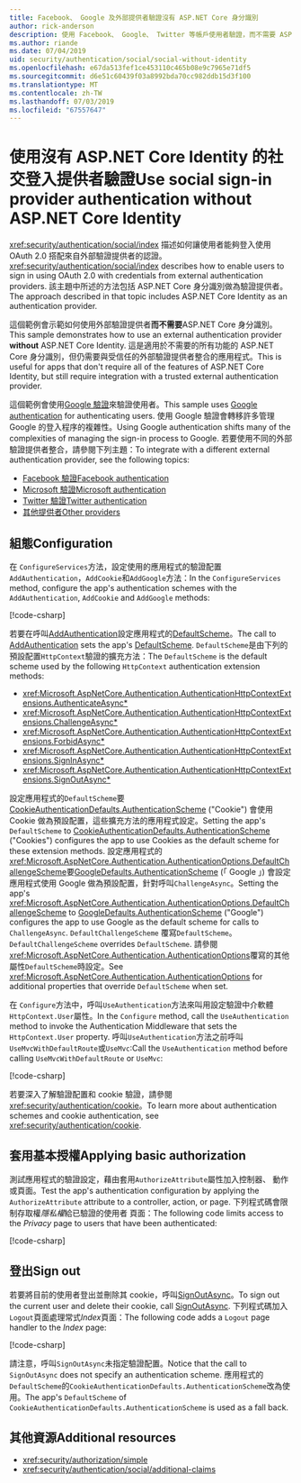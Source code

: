 ```yaml
---
title: Facebook、 Google 及外部提供者驗證沒有 ASP.NET Core 身分識別
author: rick-anderson
description: 使用 Facebook、 Google、 Twitter 等帳戶使用者驗證，而不需要 ASP.NET Core 身分識別的說明。
ms.author: riande
ms.date: 07/04/2019
uid: security/authentication/social/social-without-identity
ms.openlocfilehash: e67da513fef1ce453110c465b08e9c7965e71df5
ms.sourcegitcommit: d6e51c60439f03a8992bda70cc982ddb15d3f100
ms.translationtype: MT
ms.contentlocale: zh-TW
ms.lasthandoff: 07/03/2019
ms.locfileid: "67557647"
---
```

# <a name="use-social-sign-in-provider-authentication-without-aspnet-core-identity"></a><span data-ttu-id="4be30-103">使用沒有 ASP.NET Core Identity 的社交登入提供者驗證</span><span class="sxs-lookup"><span data-stu-id="4be30-103">Use social sign-in provider authentication without ASP.NET Core Identity</span></span>

<span data-ttu-id="4be30-104"><xref:security/authentication/social/index> 描述如何讓使用者能夠登入使用 OAuth 2.0 搭配來自外部驗證提供者的認證。</span><span class="sxs-lookup"><span data-stu-id="4be30-104"><xref:security/authentication/social/index> describes how to enable users to sign in using OAuth 2.0 with credentials from external authentication providers.</span></span> <span data-ttu-id="4be30-105">該主題中所述的方法包括 ASP.NET Core 身分識別做為驗證提供者。</span><span class="sxs-lookup"><span data-stu-id="4be30-105">The approach described in that topic includes ASP.NET Core Identity as an authentication provider.</span></span>

<span data-ttu-id="4be30-106">這個範例會示範如何使用外部驗證提供者**而不需要**ASP.NET Core 身分識別。</span><span class="sxs-lookup"><span data-stu-id="4be30-106">This sample demonstrates how to use an external authentication provider **without** ASP.NET Core Identity.</span></span> <span data-ttu-id="4be30-107">這是適用於不需要的所有功能的 ASP.NET Core 身分識別，但仍需要與受信任的外部驗證提供者整合的應用程式。</span><span class="sxs-lookup"><span data-stu-id="4be30-107">This is useful for apps that don't require all of the features of ASP.NET Core Identity, but still require integration with a trusted external authentication provider.</span></span>

<span data-ttu-id="4be30-108">這個範例會使用[Google 驗證](xref:security/authentication/google-logins)來驗證使用者。</span><span class="sxs-lookup"><span data-stu-id="4be30-108">This sample uses [Google authentication](xref:security/authentication/google-logins) for authenticating users.</span></span> <span data-ttu-id="4be30-109">使用 Google 驗證會轉移許多管理 Google 的登入程序的複雜性。</span><span class="sxs-lookup"><span data-stu-id="4be30-109">Using Google authentication shifts many of the complexities of managing the sign-in process to Google.</span></span> <span data-ttu-id="4be30-110">若要使用不同的外部驗證提供者整合，請參閱下列主題：</span><span class="sxs-lookup"><span data-stu-id="4be30-110">To integrate with a different external authentication provider, see the following topics:</span></span>

* [<span data-ttu-id="4be30-111">Facebook 驗證</span><span class="sxs-lookup"><span data-stu-id="4be30-111">Facebook authentication</span></span>](xref:security/authentication/facebook-logins)
* [<span data-ttu-id="4be30-112">Microsoft 驗證</span><span class="sxs-lookup"><span data-stu-id="4be30-112">Microsoft authentication</span></span>](xref:security/authentication/microsoft-logins)
* [<span data-ttu-id="4be30-113">Twitter 驗證</span><span class="sxs-lookup"><span data-stu-id="4be30-113">Twitter authentication</span></span>](xref:security/authentication/twitter-logins)
* [<span data-ttu-id="4be30-114">其他提供者</span><span class="sxs-lookup"><span data-stu-id="4be30-114">Other providers</span></span>](xref:security/authentication/otherlogins)

## <a name="configuration"></a><span data-ttu-id="4be30-115">組態</span><span class="sxs-lookup"><span data-stu-id="4be30-115">Configuration</span></span>

<span data-ttu-id="4be30-116">在 `ConfigureServices`方法，設定使用的應用程式的驗證配置`AddAuthentication`，`AddCookie`和`AddGoogle`方法：</span><span class="sxs-lookup"><span data-stu-id="4be30-116">In the `ConfigureServices` method, configure the app's authentication schemes with the `AddAuthentication`, `AddCookie` and `AddGoogle` methods:</span></span>

[!code-csharp[](social-without-identity/sample/Startup.cs?name=snippet1)]

<span data-ttu-id="4be30-117">若要在呼叫[AddAuthentication](/dotnet/api/microsoft.extensions.dependencyinjection.authenticationservicecollectionextensions.addauthentication#Microsoft_Extensions_DependencyInjection_AuthenticationServiceCollectionExtensions_AddAuthentication_Microsoft_Extensions_DependencyInjection_IServiceCollection_System_Action_Microsoft_AspNetCore_Authentication_AuthenticationOptions__)設定應用程式的[DefaultScheme](xref:Microsoft.AspNetCore.Authentication.AuthenticationOptions.DefaultScheme)。</span><span class="sxs-lookup"><span data-stu-id="4be30-117">The call to [AddAuthentication](/dotnet/api/microsoft.extensions.dependencyinjection.authenticationservicecollectionextensions.addauthentication#Microsoft_Extensions_DependencyInjection_AuthenticationServiceCollectionExtensions_AddAuthentication_Microsoft_Extensions_DependencyInjection_IServiceCollection_System_Action_Microsoft_AspNetCore_Authentication_AuthenticationOptions__) sets the app's [DefaultScheme](xref:Microsoft.AspNetCore.Authentication.AuthenticationOptions.DefaultScheme).</span></span> <span data-ttu-id="4be30-118">`DefaultScheme`是由下列的預設配置`HttpContext`驗證的擴充方法：</span><span class="sxs-lookup"><span data-stu-id="4be30-118">The `DefaultScheme` is the default scheme used by the following `HttpContext` authentication extension methods:</span></span>

* <xref:Microsoft.AspNetCore.Authentication.AuthenticationHttpContextExtensions.AuthenticateAsync*>
* <xref:Microsoft.AspNetCore.Authentication.AuthenticationHttpContextExtensions.ChallengeAsync*>
* <xref:Microsoft.AspNetCore.Authentication.AuthenticationHttpContextExtensions.ForbidAsync*>
* <xref:Microsoft.AspNetCore.Authentication.AuthenticationHttpContextExtensions.SignInAsync*>
* <xref:Microsoft.AspNetCore.Authentication.AuthenticationHttpContextExtensions.SignOutAsync*>

<span data-ttu-id="4be30-119">設定應用程式的`DefaultScheme`要[CookieAuthenticationDefaults.AuthenticationScheme](xref:Microsoft.AspNetCore.Authentication.Cookies.CookieAuthenticationDefaults.AuthenticationScheme) ("Cookie") 會使用 Cookie 做為預設配置，這些擴充方法的應用程式設定。</span><span class="sxs-lookup"><span data-stu-id="4be30-119">Setting the app's `DefaultScheme` to [CookieAuthenticationDefaults.AuthenticationScheme](xref:Microsoft.AspNetCore.Authentication.Cookies.CookieAuthenticationDefaults.AuthenticationScheme) ("Cookies") configures the app to use Cookies as the default scheme for these extension methods.</span></span> <span data-ttu-id="4be30-120">設定應用程式的<xref:Microsoft.AspNetCore.Authentication.AuthenticationOptions.DefaultChallengeScheme>要[GoogleDefaults.AuthenticationScheme](xref:Microsoft.AspNetCore.Authentication.Google.GoogleDefaults.AuthenticationScheme) (「 Google 」) 會設定應用程式使用 Google 做為預設配置，針對呼叫`ChallengeAsync`。</span><span class="sxs-lookup"><span data-stu-id="4be30-120">Setting the app's <xref:Microsoft.AspNetCore.Authentication.AuthenticationOptions.DefaultChallengeScheme> to [GoogleDefaults.AuthenticationScheme](xref:Microsoft.AspNetCore.Authentication.Google.GoogleDefaults.AuthenticationScheme) ("Google") configures the app to use Google as the default scheme for calls to `ChallengeAsync`.</span></span> <span data-ttu-id="4be30-121">`DefaultChallengeScheme` 覆寫`DefaultScheme`。</span><span class="sxs-lookup"><span data-stu-id="4be30-121">`DefaultChallengeScheme` overrides `DefaultScheme`.</span></span> <span data-ttu-id="4be30-122">請參閱<xref:Microsoft.AspNetCore.Authentication.AuthenticationOptions>覆寫的其他屬性`DefaultScheme`時設定。</span><span class="sxs-lookup"><span data-stu-id="4be30-122">See <xref:Microsoft.AspNetCore.Authentication.AuthenticationOptions> for additional properties that override `DefaultScheme` when set.</span></span>

<span data-ttu-id="4be30-123">在 `Configure`方法中，呼叫`UseAuthentication`方法來叫用設定驗證中介軟體`HttpContext.User`屬性。</span><span class="sxs-lookup"><span data-stu-id="4be30-123">In the `Configure` method, call the `UseAuthentication` method to invoke the Authentication Middleware that sets the `HttpContext.User` property.</span></span> <span data-ttu-id="4be30-124">呼叫`UseAuthentication`方法之前呼叫`UseMvcWithDefaultRoute`或`UseMvc`:</span><span class="sxs-lookup"><span data-stu-id="4be30-124">Call the `UseAuthentication` method before calling `UseMvcWithDefaultRoute` or `UseMvc`:</span></span>

[!code-csharp[](social-without-identity/sample/Startup.cs?name=snippet2)]

<span data-ttu-id="4be30-125">若要深入了解驗證配置和 cookie 驗證，請參閱<xref:security/authentication/cookie>。</span><span class="sxs-lookup"><span data-stu-id="4be30-125">To learn more about authentication schemes and cookie authentication, see <xref:security/authentication/cookie>.</span></span>

## <a name="applying-basic-authorization"></a><span data-ttu-id="4be30-126">套用基本授權</span><span class="sxs-lookup"><span data-stu-id="4be30-126">Applying basic authorization</span></span>

<span data-ttu-id="4be30-127">測試應用程式的驗證設定，藉由套用`AuthorizeAttribute`屬性加入控制器、 動作或頁面。</span><span class="sxs-lookup"><span data-stu-id="4be30-127">Test the app's authentication configuration by applying the `AuthorizeAttribute` attribute to a controller, action, or page.</span></span> <span data-ttu-id="4be30-128">下列程式碼會限制存取權*隱私權*給已驗證的使用者 頁面：</span><span class="sxs-lookup"><span data-stu-id="4be30-128">The following code limits access to the *Privacy* page to users that have been authenticated:</span></span>

[!code-csharp[](social-without-identity/sample/Pages/Privacy.cshtml.cs?name=snippet&highlight=1)]

## <a name="sign-out"></a><span data-ttu-id="4be30-129">登出</span><span class="sxs-lookup"><span data-stu-id="4be30-129">Sign out</span></span>

<span data-ttu-id="4be30-130">若要將目前的使用者登出並刪除其 cookie，呼叫[SignOutAsync](/dotnet/api/microsoft.aspnetcore.authentication.authenticationhttpcontextextensions.signoutasync?view=aspnetcore-2.0)。</span><span class="sxs-lookup"><span data-stu-id="4be30-130">To sign out the current user and delete their cookie, call [SignOutAsync](/dotnet/api/microsoft.aspnetcore.authentication.authenticationhttpcontextextensions.signoutasync?view=aspnetcore-2.0).</span></span> <span data-ttu-id="4be30-131">下列程式碼加入`Logout`頁面處理常式*Index*頁面：</span><span class="sxs-lookup"><span data-stu-id="4be30-131">The following code adds a `Logout` page handler to the *Index* page:</span></span>

[!code-csharp[](social-without-identity/sample/Pages/Index.cshtml.cs?name=snippet&highlight=7-11)]

<span data-ttu-id="4be30-132">請注意，呼叫`SignOutAsync`未指定驗證配置。</span><span class="sxs-lookup"><span data-stu-id="4be30-132">Notice that the call to `SignOutAsync` does not specify an authentication scheme.</span></span> <span data-ttu-id="4be30-133">應用程式的`DefaultScheme`的`CookieAuthenticationDefaults.AuthenticationScheme`改為使用。</span><span class="sxs-lookup"><span data-stu-id="4be30-133">The app's `DefaultScheme` of `CookieAuthenticationDefaults.AuthenticationScheme` is used as a fall back.</span></span>

## <a name="additional-resources"></a><span data-ttu-id="4be30-134">其他資源</span><span class="sxs-lookup"><span data-stu-id="4be30-134">Additional resources</span></span>

* <xref:security/authorization/simple>
* <xref:security/authentication/social/additional-claims>
